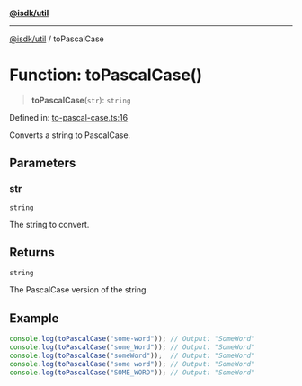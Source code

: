 [**@isdk/util**](../README.md)

***

[@isdk/util](../globals.md) / toPascalCase

# Function: toPascalCase()

> **toPascalCase**(`str`): `string`

Defined in: [to-pascal-case.ts:16](https://github.com/isdk/util.js/blob/4a17f40c6487cc8186e888c58b4e6268f4dcb357/src/to-pascal-case.ts#L16)

Converts a string to PascalCase.

## Parameters

### str

`string`

The string to convert.

## Returns

`string`

The PascalCase version of the string.

## Example

```typescript
console.log(toPascalCase("some-word")); // Output: "SomeWord"
console.log(toPascalCase("some_Word")); // Output: "SomeWord"
console.log(toPascalCase("someWord"));  // Output: "SomeWord"
console.log(toPascalCase("some word")); // Output: "SomeWord"
console.log(toPascalCase("SOME_WORD")); // Output: "SomeWord"
```
